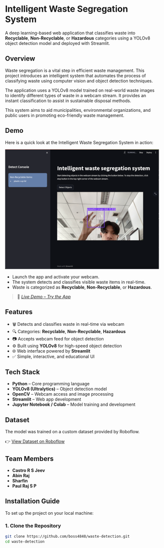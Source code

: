 # Intelligent Waste Segregation System

A deep learning-based web application that classifies waste into **Recyclable**, **Non-Recyclable**, or **Hazardous** categories using a YOLOv8 object detection model and deployed with Streamlit.

## Overview

Waste segregation is a vital step in efficient waste management. This project introduces an intelligent system that automates the process of classifying waste using computer vision and object detection techniques.

The application uses a YOLOv8 model trained on real-world waste images to identify different types of waste in a webcam stream. It provides an instant classification to assist in sustainable disposal methods.

This system aims to aid municipalities, environmental organizations, and public users in promoting eco-friendly waste management.

## Demo

Here is a quick look at the Intelligent Waste Segregation System in action:

![Waste Detection Demo](screenshot2.png)

- Launch the app and activate your webcam.
- The system detects and classifies visible waste items in real-time.
- Waste is categorized as **Recyclable**, **Non-Recyclable**, or **Hazardous**.

> 🔗 *[Live Demo – Try the App](https://intelligent-waste-segregation-system.streamlit.app)*

## Features

- 🗑️ Detects and classifies waste in real-time via webcam
- 🔍 Categories: **Recyclable**, **Non-Recyclable**, **Hazardous**
- 📷 Accepts webcam feed for object detection
- ⚙️ Built using **YOLOv8** for high-speed object detection
- 🌐 Web interface powered by **Streamlit**
- ✅ Simple, interactive, and educational UI

## Tech Stack

- **Python** – Core programming language
- **YOLOv8 (Ultralytics)** – Object detection model
- **OpenCV** – Webcam access and image processing
- **Streamlit** – Web app development
- **Jupyter Notebook / Colab** – Model training and development

## Dataset

The model was trained on a custom dataset provided by Roboflow.

👉 [View Dataset on Roboflow](https://universe.roboflow.com/ai-project-i3wje/waste-detection-vqkjo/model/3)

## Team Members

- **Castro R S Jeev**
- **Abin Raj**
- **Sharfin**
- **Paul Raj S P**


## Installation Guide

To set up the project on your local machine:

### 1. Clone the Repository

```bash
git clone https://github.com/boss4848/waste-detection.git
cd waste-detection
